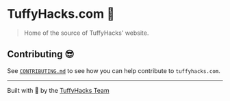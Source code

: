 # TuffyHacks.com 🐘

> Home of the source of TuffyHacks' website.

## Contributing 😎

See [`CONTRIBUTING.md`][contributing] to see how you can help contribute to `tuffyhacks.com`.

---

Built with 💖 by the [TuffyHacks Team][the_team]

[contributing]: docs/CONTRIBTING.md
[the_team]: #
